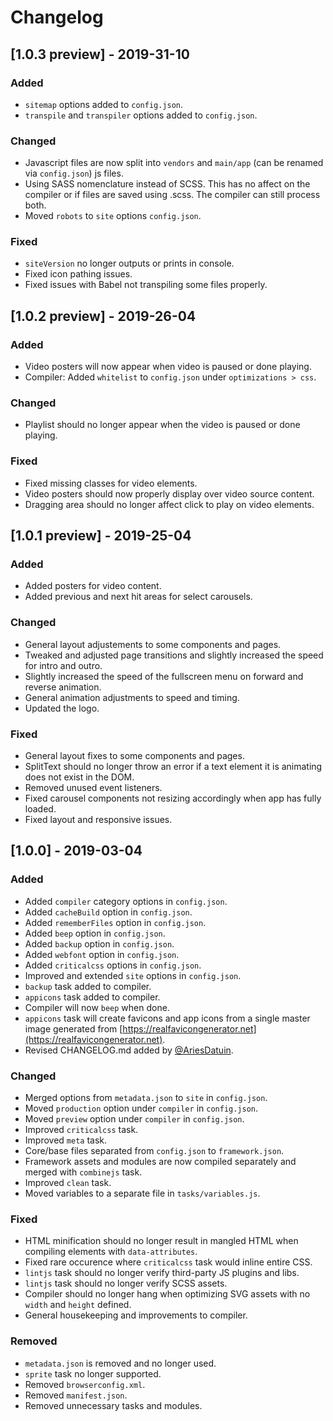# Changelog

## [1.0.3 preview] - 2019-31-10
### Added
- `sitemap` options added to `config.json`.
- `transpile` and `transpiler` options added to `config.json`.

### Changed
- Javascript files are now split into `vendors` and `main/app` (can be renamed via `config.json`) js files.
- Using SASS nomenclature instead of SCSS. This has no affect on the compiler or if files are saved using .scss. The compiler can still process both.
- Moved `robots` to `site` options `config.json`.

### Fixed
- `siteVersion` no longer outputs or prints in console.
- Fixed icon pathing issues.
- Fixed issues with Babel not transpiling some files properly.





## [1.0.2 preview] - 2019-26-04
### Added
- Video posters will now appear when video is paused or done playing.
- Compiler: Added `whitelist` to `config.json` under `optimizations > css`.

### Changed
- Playlist should no longer appear when the video is paused or done playing.

### Fixed
- Fixed missing classes for video elements.
- Video posters should now properly display over video source content.
- Dragging area should no longer affect click to play on video elements. 





## [1.0.1 preview] - 2019-25-04
### Added
- Added posters for video content.
- Added previous and next hit areas for select carousels.

### Changed
- General layout adjustements to some components and pages.
- Tweaked and adjusted page transitions and slightly increased the speed for intro and outro.
- Slightly increased the speed of the fullscreen menu on forward and reverse animation.
- General animation adjustments to speed and timing.
- Updated the logo.

### Fixed
- General layout fixes to some components and pages.
- SplitText should no longer throw an error if a text element it is animating does not exist in the DOM.
- Removed unused event listeners.
- Fixed carousel components not resizing accordingly when app has fully loaded.
- Fixed layout and responsive issues.





## [1.0.0] - 2019-03-04
### Added
- Added `compiler` category options in `config.json`.
- Added `cacheBuild` option in `config.json`.
- Added `rememberFiles` option in `config.json`.
- Added `beep` option in `config.json`.
- Added `backup` option in `config.json`.
- Added `webfont` option in `config.json`.
- Added `criticalcss` options in `config.json`.
- Improved and extended `site` options in `config.json`.
- `backup` task added to compiler.
- `appicons` task added to compiler.
- Compiler will now `beep` when done.
- `appicons` task will create favicons and app icons from a single master image generated from [https://realfavicongenerator.net](https://realfavicongenerator.net).
- Revised CHANGELOG.md added by [@AriesDatuin](https://github.com/ariesdatuin).

### Changed
- Merged options from `metadata.json` to `site` in `config.json`.
- Moved `production` option under `compiler` in `config.json`.
- Moved `preview` option under `compiler` in `config.json`.
- Improved `criticalcss` task.
- Improved `meta` task.
- Core/base files separated from `config.json` to `framework.json`.
- Framework assets and modules are now compiled separately and merged with `combinejs` task.
- Improved `clean` task.
- Moved variables to a separate file in `tasks/variables.js`.

### Fixed
- HTML minification should no longer result in mangled HTML when compiling elements with `data-attributes`.
- Fixed rare occurence where `criticalcss` task would inline entire CSS.
- `lintjs` task should no longer verify third-party JS plugins and libs.
- `lintjs` task should no longer verify SCSS assets.
- Compiler should no longer hang when optimizing SVG assets with no `width` and `height` defined.
- General housekeeping and improvements to compiler.

### Removed
- `metadata.json` is removed and no longer used.
- `sprite` task no longer supported.
- Removed `browserconfig.xml`.
- Removed `manifest.json`.
- Removed unnecessary tasks and modules.
